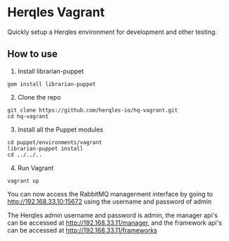 # Herqles Vagrant

Quickly setup a Herqles environment for development and other testing.

## How to use

1. Install librarian-puppet

```
gem install librarian-puppet
```

2. Clone the repo

```
git clone https://github.com/herqles-io/hq-vagrant.git
cd hq-vagrant
```

3. Install all the Puppet modules

```
cd puppet/environments/vagrant
librarian-puppet install
cd ../../..
```

4. Run Vagrant

```
vagrant up
```

You can now access the RabbitMQ managerment interface by going to http://192.168.33.10:15672 using the username and
password of admin

The Herqles admin username and password is admin, the manager api's can be accessed at http://192.168.33.11/manager, and 
the framework api's can be accessed at http://192.168.33.11/frameworks
